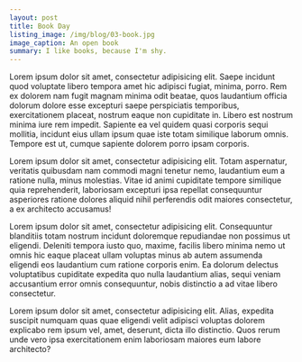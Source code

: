 ```yaml
---
layout: post
title: Book Day
listing_image: /img/blog/03-book.jpg
image_caption: An open book
summary: I like books, because I'm shy.
---
```

Lorem ipsum dolor sit amet, consectetur adipisicing elit. Saepe incidunt quod voluptate libero tempora amet hic adipisci fugiat, minima, porro. Rem ex dolorem nam fugit magnam minima odit beatae, quos laudantium officia dolorum dolore esse excepturi saepe perspiciatis temporibus, exercitationem placeat, nostrum eaque non cupiditate in. Libero est nostrum minima iure rem impedit. Sapiente ea vel quidem quasi corporis sequi mollitia, incidunt eius ullam ipsum quae iste totam similique laborum omnis. Tempore est ut, cumque sapiente dolorem porro ipsam corporis.

Lorem ipsum dolor sit amet, consectetur adipisicing elit. Totam aspernatur, veritatis quibusdam nam commodi magni tenetur nemo, laudantium eum a ratione nulla, minus molestias. Vitae id animi cupiditate tempore similique quia reprehenderit, laboriosam excepturi ipsa repellat consequuntur asperiores ratione dolores aliquid nihil perferendis odit maiores consectetur, a ex architecto accusamus!

Lorem ipsum dolor sit amet, consectetur adipisicing elit. Consequuntur blanditiis totam nostrum incidunt doloremque repudiandae non possimus ut eligendi. Deleniti tempora iusto quo, maxime, facilis libero minima nemo ut omnis hic eaque placeat ullam voluptas minus ab autem assumenda eligendi eos laudantium cum ratione corporis enim. Ea dolorum delectus voluptatibus cupiditate expedita quo nulla laudantium alias, sequi veniam accusantium error omnis consequuntur, nobis distinctio a ad vitae libero consectetur.

Lorem ipsum dolor sit amet, consectetur adipisicing elit. Alias, expedita suscipit numquam quas quae eligendi velit adipisci voluptas dolorem explicabo rem ipsum vel, amet, deserunt, dicta illo distinctio. Quos rerum unde vero ipsa exercitationem enim laboriosam maiores eum labore architecto?
